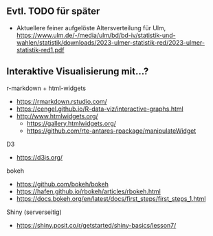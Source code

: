 ## Evtl. TODO für später

* Aktuellere feiner aufgelöste Altersverteilung für Ulm, https://www.ulm.de/-/media/ulm/bd/bd-iv/statistik-und-wahlen/statistik/downloads/2023-ulmer-statistik-red/2023-ulmer-statistik-red1.pdf

## Interaktive Visualisierung mit...?

r-markdown + html-widgets
* https://rmarkdown.rstudio.com/
* https://cengel.github.io/R-data-viz/interactive-graphs.html
* http://www.htmlwidgets.org/
  * https://gallery.htmlwidgets.org/
  * https://github.com/rte-antares-rpackage/manipulateWidget

D3
* https://d3js.org/

bokeh
* https://github.com/bokeh/bokeh
* https://hafen.github.io/rbokeh/articles/rbokeh.html
* https://docs.bokeh.org/en/latest/docs/first_steps/first_steps_1.html


Shiny (serverseitig)
* https://shiny.posit.co/r/getstarted/shiny-basics/lesson7/
